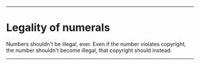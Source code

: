 
***

# Legality of numerals

Numbers shouldn't be illegal, ever. Even if the number violates copyright, the number shouldn't become illegal, that copyright should instead.

***
